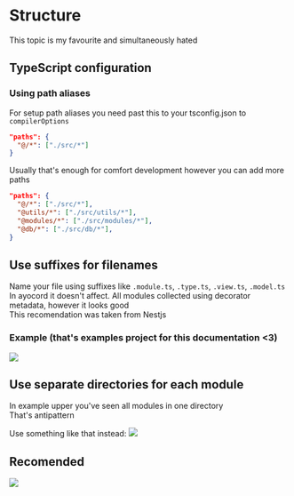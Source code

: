 # Structure

This topic is my favourite and simultaneously hated

## TypeScript configuration

### Using path aliases

For setup path aliases you need past this to your tsconfig.json to `compilerOptions`

```json
"paths": {
  "@/*": ["./src/*"]
}
```

Usually that's enough for comfort development however you can add more paths

```json
"paths": {
  "@/*": ["./src/*"],
  "@utils/*": ["./src/utils/*"],
  "@modules/*": ["./src/modules/*"],
  "@db/*": ["./src/db/*"],
}
```

## Use suffixes for filenames

Name your file using suffixes like `.module.ts`, `.type.ts`, `.view.ts`, `.model.ts` <br>
In ayocord it doesn't affect. All modules collected using decorator metadata, however it looks good <br>
This recomendation was taken from Nestjs

### Example (that's examples project for this documentation <3)

<img src="https://imgur.com/6GNaTXj.png">

## Use separate directories for each module

In example upper you've seen all modules in one directory <br>
That's antipattern <br>

Use something like that instead:
<img src="https://imgur.com/kXFSnT6.png">

## Recomended

<img src="https://imgur.com/pry11Vx.png">
